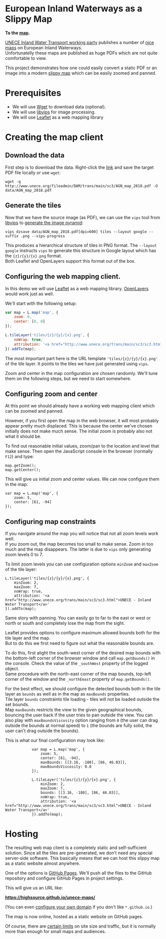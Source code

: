 # European Inland Waterways as a Slippy Map

**To the [map](https://highsource.github.io/unece-maps/).**

[UNECE Inland Water Transport working party](http://www.unece.org/trans/main/sc3/sc3.html) publishes a number of [nice maps](http://www.unece.org/trans/main/sc3/maps.html) on European Inland Waterways.  
Unfortunatelly these maps are published as huge PDFs which are not quite comfortable to view.

This project demonstrates how one could easily convert a static PDF or an image into a modern [slippy map](https://wiki.openstreetmap.org/wiki/Slippy_Map) which can be easily zoomed and panned.

# Prerequisites

* We will use [Wget](https://www.gnu.org/software/wget/) to download data (optional).
* We will use [libvips](https://libvips.github.io/libvips/) for image processing.
* We will use [Leaflet](https://leafletjs.com/) as a web mapping library

# Creating the map client

## Download the data

First step is to download the data. Right-click the [link](http://www.unece.org/fileadmin/DAM/trans/main/sc3/AGN_map_2018.pdf) and save the target PDF file locally or use `wget`:

```
wget -q http://www.unece.org/fileadmin/DAM/trans/main/sc3/AGN_map_2018.pdf -O data/AGN_map_2018.pdf
```

## Generate the tiles

Now that we have the source image (as PDF), we can use the `vips` tool from [libvips](https://libvips.github.io/libvips/) to [generate the image pyramid](http://libvips.github.io/libvips/API/current/Making-image-pyramids.md.html):

```
vips dzsave data/AGN_map_2018.pdf[dpi=600] tiles --layout google --suffix .png --vips-progress
```

This produces a hierarchical structure of tiles in PNG format. The `--layout google` instructs `vips` to generate this structure in Google layout which has the `{z}/{y}/{x}.png` format.  
Both Leaflet and OpenLayers support this format out of the box.

## Configuring the web mapping client.

In this demo we will use [Leaflet](https://leafletjs.com/) as a web mapping library. [OpenLayers](https://openlayers.org/) would work just as well.

We'll start with the following setup:

```javascript
var map = L.map('map', {
	zoom: 6,
	center: [0, 0]
});

L.tileLayer('tiles/{z}/{y}/{x}.png', {
	noWrap: true,
	attribution: '<a href="http://www.unece.org/trans/main/sc3/sc3.html">UNECE - Inland Water Transport</a>'
}).addTo(map);
```

The most important part here is the URL template `'tiles/{z}/{y}/{x}.png'` of the tile layer. It points to the tiles we have just generated using `vips`.

Zoom and center in the map configuration are chosen randomly. We'll tune them on the following steps, but we need to start somewhere.

## Configuring zoom and center

At this point we should already have a working web mapping client which can be zoomed and panned.

However, if you first open the map in the web browser, it will most probably appear pretty much displaced.
This is because the center we've chosen initially does not make much sense. The initial zoom is probably also not what it should be.

To find out reasonable initial values, zoom/pan to the location and level that make sense. Then open the JavaScript console in the browser (normally `F12`) and type:

```
map.getZoom();
map.getCenter();
```

This will give us initial zoom and center values. We can now configure them in the map:

```
var map = L.map('map', {
	zoom: 5,
	center: [61, -94]
});
```

## Configuring map constraints

If you navigate around the map you will notice that not all zoom levels work well.  
If you zoom out, the map becomes too small to make sense. Zoom in too much and the map disappears. The latter is due to `vips` only generating zoom levels 0 to 7.

To limit zoom levels you can use configuration options `minZoom` and `maxZoom` of the tile layer:

```
L.tileLayer('tiles/{z}/{y}/{x}.png', {
	minZoom: 2,
	maxZoom: 7,
	noWrap: true,
	attribution: '<a href="http://www.unece.org/trans/main/sc3/sc3.html">UNECE - Inland Water Transport</a>'
}).addTo(map);
```

Same story with panning. You can easily go to far to the east or west or north or south and completely lose the map from the sight.

Leaflet provides options to configure maximum allowed bounds both for the tile layer and the map.  
But to do this we first need to figure out what the reasonable bounds are.

To do this, first alight the south-west corner of the desired map bounds with the bottom-left corner of the browser window and call `map.getBounds()` in the console. Check the value of the `_southWest` property of the logged object.  
Same procedure with the north-east corner of the map bounds, top-left corner of the window and the `_northEeast` property of `map.getBounds()`.

For the best effect, we should configure the detected bounds both in the tile layer as `bounds` as well as in the map as `maxBounds` properties.  
Tile layer `bounds` constraints tile loading - tiles will not be loaded outside the set bounds.  
Map `maxBounds` restricts the view to the given geographical bounds, bouncing the user back if the user tries to pan outside the view.
You can also play with `maxBoundsViscosity` option ranging from `0` (the user can drag outside the bounds at normal speed) to `1` (the bounds are fully solid, the user can't drag outside the bounds).

This is what our final configuration may look like:

```
			var map = L.map('map', {
				zoom: 5,
				center: [61, -94],
				maxBounds: [[3.16, -180], [86, 46.03]],
				maxBoundsViscosity: 0.8
			});

			L.tileLayer('tiles/{z}/{y}/{x}.png', {
				minZoom: 2,
				maxZoom: 7,
				bounds: [[3.16, -180], [86, 46.03]],
				noWrap: true,
				attribution: '<a href="http://www.unece.org/trans/main/sc3/sc3.html">UNECE - Inland Water Transport</a>'
			}).addTo(map);
```

# Hosting

The resulting web map client is a completely static and self-sufficient solution.
Since all the tiles are pre-generated, we don't need any special server-side software. This basically means that we can host this slippy map as a static website almost anywhere.

One of the options is [GitHub Pages](https://pages.github.com/). We'll push all the files to the GitHub repository and configure GitHub Pages in project settings.

This will give us an URL like:

**https://highsource.github.io/unece-maps/**

(You can even [configure your own domain](https://help.github.com/articles/using-a-custom-domain-with-github-pages/) if you don't like `*.github.io`.) 

The map is now online, hosted as a static website on GitHub pages.

Of course, there are [certain limits](https://help.github.com/articles/what-is-github-pages/) on site size and traffic, but it is normally more than enough for small maps and audiences.